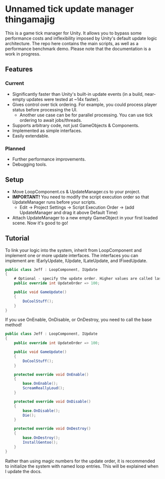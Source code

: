 # Unnamed tick update manager thingamajig
This is a game tick manager for Unity. It allows you to bypass some performance costs and inflexibility imposed by Unity's default update logic architecture. The repo here contains the main scripts, as well as a performance benchmark demo. Please note that the documentation is a work in progress.

## Features
### Current
- Significantly faster than Unity's built-in update events (in a build, near-empty updates were tested at ~14x faster).
- Gives control over tick ordering. For example, you could process player status before processing the UI.
  - Another use case can be for parallel processing. You can use tick ordering to await jobs/threads.
- Supports arbitrary code, not just GameObjects & Components.
- Implemented as simple interfaces.
- Easily extendable.

### Planned
- Further performance improvements.
- Debugging tools.

## Setup
- Move LoopComponent.cs & UpdateManager.cs to your project.
- <b>IMPORTANT!</b> You need to modify the script execution order so that UpdateManager runs before your scripts.
  - Edit -> Project Settings -> Script Execution Order -> (add UpdateManager and drag it above Default Time)
- Attach UpdateManager to a new empty GameObject in your first loaded scene. Now it's good to go!

## Tutorial
To link your logic into the system, inherit from LoopComponent and implement one or more update interfaces. The interfaces you can implement are: IEarlyUpdate, IUpdate, ILateUpdate, and IFixedUpdate.

```c#
public class Jeff : LoopComponent, IUpdate
{
    # Optional - specify the update order. Higher values are called last.
    public override int UpdateOrder => 100;

    public void GameUpdate()
    {
        DoCoolStuff();
    }
}
```

If you use OnEnable, OnDisable, or OnDestroy, you need to call the base method!

```c#
public class Jeff : LoopComponent, IUpdate
{
    public override int UpdateOrder => 100;

    public void GameUpdate()
    {
        DoCoolStuff();
    }

    protected override void OnEnable()
    {
        base.OnEnable();
        ScreamReallyLoud();
    }

    protected override void OnDisable()
    {
        base.OnDisable();
        Die();
    }

    protected override void OnDestroy()
    {
        base.OnDestroy();
        InstallGentoo();
    }
}
```

Rather than using magic numbers for the update order, it is recommended to initialize the system with named loop entries. This will be explained when I update the docs.
